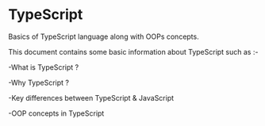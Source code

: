 # TypeScript
Basics of TypeScript language along with OOPs concepts.

This document contains some basic information about TypeScript such as :- 

  -What is TypeScript ?
  
  -Why TypeScript ?
  
  -Key differences between TypeScript & JavaScript
  
  -OOP concepts in TypeScript
